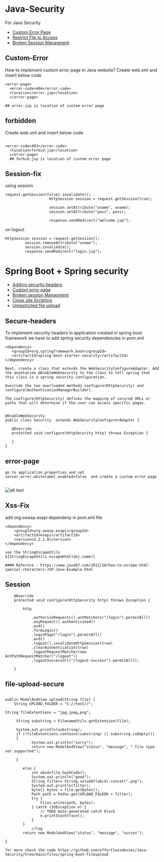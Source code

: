 # Java-Security
For Java Security


* [Custom Error Page](#Custom-Error)
* [Restrict File to Access](#forbidden)
* [Broken Session Managment](#Session-fix)






## Custom-Error
How to implement custom error page in Java website? Create web.xml and insert below code

```
<error-page>  
  <error-code>404</error-code>  
  <location>/error.jsp</location>  
  </error-page>

## error.jsp is location of custom error page
```

## forbidden
Create web.xml and insert below code
```

<error-code>403</error-code>  
  <location>forbid.jsp</location>  
  </error-page> 
  ## forbid.jsp is location of custom error page

```
 ## Session-fix

using session

```
request.getSession(false).invalidate();
					HttpSession session = request.getSession(true);
					
					session.setAttribute("uname", uname);
					session.setAttribute("pass", pass);
					
					response.sendRedirect("welcome.jsp");
```

on logout 
```
HttpSession session = request.getSession();
		 session.removeAttribute("uname");
		 session.invalidate();
		 response.sendRedirect("login.jsp");
```






# Spring Boot  + Spring security

* [Adding security headers](#Secure-headers)
* [Custom error page](#error-page)
* [Broken session Managment](#Session)
* [Cross site Scripting](#Xss-Fix)
* [Unrestricted file upload](#file-upload-secure)


## Secure-headers

 To implement security headers in application created in spring boot framework we have to add spring security dependencies  in pom.xml
 
 ```
 <dependency>
    <groupId>org.springframework.boot</groupId>
    <artifactId>spring-boot-starter-security</artifactId>
</dependency> 

```
 
 ```
Next, create a class that extends the WebSecurityConfigureAdapter. Add the annotation @EnableWebSecurity to the class to tell spring that this class is a spring security configuration.

Override the two overloaded methods configure(HttpSecurity) and configure(AuthenticationManagerBuilder).

The configure(HttpSecurity) defines the mapping of secured URLs or paths that will determine if the user can access specific pages.
 
 
 @EnableWebSecurity
public class Security  extends WebSecurityConfigurerAdapter {

    @Override
    protected void configure(HttpSecurity http) throws Exception {
    	
    }
}

 ```

## error-page

```
go to application.properties and set 
server.error.whitelabel.enabled=false  and create a custom error page 


```

![alt text](https://github.com/effortlessdevsec/Java-Security/blob/main/error.png)



## Xss-Fix


add   org.owasp.esapi dependeny in pom.xml file 
```
<dependency>
    <groupId>org.owasp.esapi</groupId>
    <artifactId>esapi</artifactId>
    <version>2.2.2.0</version>
</dependency>

```

```
use the StringEscapeUtils 
${StringEscapeUtils.escapeHtml(obj.name)}

#### Refernce : https://www.java67.com/2012/10/how-to-escape-html-special-characters-JSP-Java-Example.html
```


## Session

```
	@Override
	protected void configure(HttpSecurity http) throws Exception {
		
		http
			
			.authorizeRequests().antMatchers("/login").permitAll()
			.anyRequest().authenticated()
			.and()
			.formLogin()
			.loginPage("/login").permitAll()
			.and()
			.logout().invalidateHttpSession(true)
			.clearAuthentication(true)
			.logoutRequestMatcher(new AntPathRequestMatcher("/logout"))
			.logoutSuccessUrl("/logout-success").permitAll();
		
	}
```

## file-upload-secure

```

public ModelAndView upload(String file) {
	String UPLOAD_FOLDER = "C://test//";

String fileExtentions = "jpg,jpeg,png";

	 String substring = FilenameUtils.getExtension(file);
	
	 System.out.println(substring);
	 if (!fileExtentions.contains(substring) || substring.isEmpty())
	 {
			System.out.println("sorry");
			return new ModelAndView("status", "message", " file type not supported");

	 }

		else {
			int abcd=file.hashCode();
			System.out.println("good");
			String filter= String.valueOf(abcd).concat(".png");
			System.out.println(filter);
			byte[] bytes = file.getBytes();
			Path path = Paths.get(UPLOAD_FOLDER + filter);
			try {
				Files.write(path, bytes);
			} catch (IOException e) {
				// TODO Auto-generated catch block
				e.printStackTrace();
			}
		}
		    //log
		return new ModelAndView("status", "message", "succes");
	
}

```
``` for more check the code https://github.com/effortlessdevsec/Java-Security/tree/main/files/spring-boot-fileupload ```

